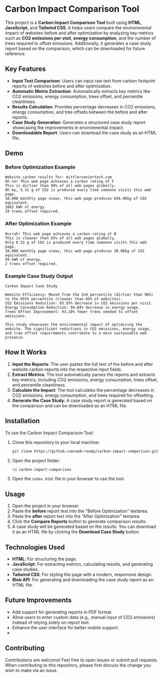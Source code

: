 # Carbon Impact Comparison Tool

This project is a **Carbon Impact Comparison Tool** built using **HTML**, **JavaScript**, and **Tailwind CSS**. It helps users compare the environmental impact of websites before and after optimization by analyzing key metrics such as **CO2 emissions per visit**, **energy consumption**, and the number of trees required to offset emissions. Additionally, it generates a case study report based on the comparison, which can be downloaded for future reference.

## Key Features

- **Input Text Comparison**: Users can input raw text from carbon footprint reports of websites before and after optimization.
- **Automatic Metric Extraction**: Automatically extracts key metrics like CO2 emissions, energy consumption, trees offset, and percentile cleanliness.
- **Results Calculation**: Provides percentage decreases in CO2 emissions, energy consumption, and tree offsets between the before and after reports.
- **Case Study Generation**: Generates a structured case study report showcasing the improvements in environmental impact.
- **Downloadable Report**: Users can download the case study as an HTML file.

## Demo

### Before Optimization Example

```plaintext
Website carbon results for: mittlerseniortech.com
Oh no! This web page achieves a carbon rating of F
This is dirtier than 98% of all web pages globally.
Oh my, 5.31 g of CO2 is produced every time someone visits this web page.
10,000 monthly page views, this web page produces 636.96kg of CO2 equivalent.
1662 kWh of energy.
29 trees offset required.
```

### After Optimization Example

```plaintext
Hurrah! This web page achieves a carbon rating of B
This is cleaner than 65% of all web pages globally.
Only 0.32 g of CO2 is produced every time someone visits this web page.
10,000 monthly page views, this web page produces 38.06kg of CO2 equivalent.
99 kWh of energy.
2 trees offset required.
```

### Example Case Study Output

```plaintext
Carbon Impact Case Study

Website Efficiency: Moved from the 2nd percentile (dirtier than 98%) to the 65th percentile (cleaner than 65% of websites).
CO2 Emissions Reduction: 93.97% decrease in CO2 emissions per visit.
Energy Consumption Reduction: 94.04% decrease in energy usage.
Trees Offset Improvement: 93.10% fewer trees needed to offset emissions.

This study showcases the environmental impact of optimizing the website. The significant reductions in CO2 emissions, energy usage, and tree offset requirements contribute to a more sustainable web presence.
```

## How It Works

1. **Input the Reports**: The user pastes the full text of the before and after website carbon reports into the respective input fields.
2. **Extract Metrics**: The tool automatically parses the reports and extracts key metrics, including CO2 emissions, energy consumption, trees offset, and percentile cleanliness.
3. **Calculate the Impact**: The tool calculates the percentage decreases in CO2 emissions, energy consumption, and trees required for offsetting.
4. **Generate the Case Study**: A case study report is generated based on the comparison and can be downloaded as an HTML file.

## Installation

To use the Carbon Impact Comparison Tool:

1. Clone this repository to your local machine:
   ```bash
   git clone https://github.com/web-ready/carbon-impact-comparison.git
   ```

2. Open the project folder:
   ```bash
   cd carbon-impact-comparison
   ```

3. Open the `index.html` file in your browser to use the tool.

## Usage

1. Open the project in your browser.
2. Paste the **before** report text into the "Before Optimization" textarea.
3. Paste the **after** report text into the "After Optimization" textarea.
4. Click the **Compare Reports** button to generate comparison results.
5. A case study will be generated based on the results. You can download it as an HTML file by clicking the **Download Case Study** button.

## Technologies Used

- **HTML**: For structuring the page.
- **JavaScript**: For extracting metrics, calculating results, and generating case studies.
- **Tailwind CSS**: For styling the page with a modern, responsive design.
- **Blob API**: For generating and downloading the case study report as an HTML file.

## Future Improvements

- Add support for generating reports in PDF format.
- Allow users to enter custom data (e.g., manual input of CO2 emissions) instead of relying solely on report text.
- Enhance the user interface for better mobile support.
- 
## Contributing

Contributions are welcome! Feel free to open issues or submit pull requests. When contributing to this repository, please first discuss the change you wish to make via an issue.

